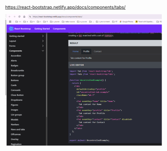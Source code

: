 
https://react-bootstrap.netlify.app/docs/components/tabs/

![](_md_img/01.02.%20another%20tab%20example_images/01.02.%20another%20tab%20example%202025-01-17-14-48-44.png)